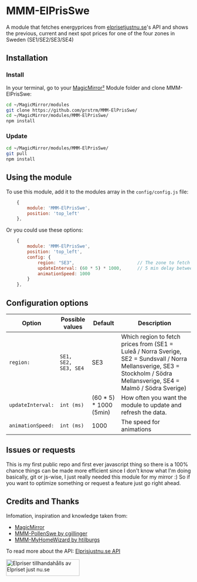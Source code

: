 # MMM-ElPrisSwe

A module that fetches energyprices from [elprisetjustnu.se](https://www.elprisetjustnu.se/elpris-api)'s API and shows the previous, current and next spot prices for one of the four zones in Sweden (SE1/SE2/SE3/SE4)

## Installation

### Install

In your terminal, go to your [MagicMirror²](https://magicmirror.builders/) Module folder and clone MMM-ElPrisSwe:

```bash
cd ~/MagicMirror/modules
git clone https://github.com/prstrm/MMM-ElPrisSwe/
cd ~/MagicMirror/modules/MMM-ElPrisSwe/
npm install
```

### Update

```bash
cd ~/MagicMirror/modules/MMM-ElPrisSwe/
git pull
npm install
```

## Using the module

To use this module, add it to the modules array in the `config/config.js` file:

```js
    {
        module: 'MMM-ElPrisSwe',
        position: 'top_left'
    },
```

Or you could use these options:

```js
    {
        module: 'MMM-ElPrisSwe',
        position: 'top_left',
        config: {
            region: "SE3",                        // The zone to fetch prices from
            updateInterval: (60 * 5) * 1000,      // 5 min delay between update
            animationSpeed: 1000
        }
    },
```

## Configuration options

Option|Possible values|Default|Description
------|------|------|-----------
`region:`|`SE1, SE2, SE3, SE4`|SE3|Which region to fetch prices from (SE1 = Luleå / Norra Sverige, SE2 = Sundsvall / Norra Mellansverige, SE3 = Stockholm / Södra Mellansverige, SE4 = Malmö / Södra Sverige)
`updateInterval:`|`int (ms)`|(60 * 5) * 1000 (5min) |How often you want the module to update and refresh the data.
`animationSpeed:`|`int (ms)`|1000|The speed for animations

## Issues or requests
This is my first public repo and first ever javascript thing so there is a 100% chance things can be made more efficient since I don't know what I'm doing basically, git or js-wise, I just really needed this module for my mirror :) 
So if you want to optimize something or request a feature just go right ahead. 

## Credits and Thanks
Infomation, inspiration and knowledge taken from:
* [MagicMirror](https://github.com/MagicMirrorOrg/MagicMirror)
* [MMM-PollenSwe by cgillinger](https://github.com/cgillinger/MMM-PollenSwe)
* [MMM-MyHomeWizard by htilburgs](https://github.com/htilburgs/MMM-MyHomeWizard)

To read more about the API:
[Elprisjustnu.se API](https://www.elprisetjustnu.se/elpris-api)
<p><a href="https://www.elprisetjustnu.se"><img src="https://ik.imagekit.io/ajdfkwyt/hva-koster-strommen/elpriser-tillhandahalls-av-elprisetjustnu_ttNExOIU_.png" alt="Elpriser tillhandahålls av Elpriset just nu.se" width="200" height="45"></a></p>
